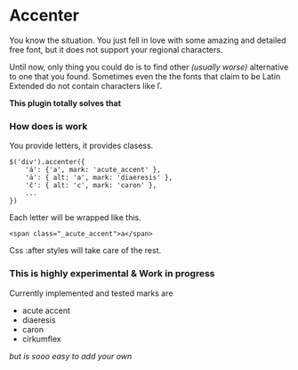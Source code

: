 Accenter
========

You know the situation. You just fell in love with some amazing and detailed free font, but it does not support your regional characters.

Until now, only thing you could do is to find other _(usually worse)_ alternative to one that you found. Sometimes even the the fonts that claim to be Latin Extended do not contain characters like ľ.

__This plugin totally solves that__


### How does is work

You provide letters, it provides clasess.

	$('div').accenter({
		'á': {'a', mark: 'acute_accent' },
		'ä': { alt: 'a', mark: 'diaeresis' },
		'č': { alt: 'c', mark: 'caron' },
		...
	})

Each letter will be wrapped like this.

	<span class="_acute_accent">a</span>

Css :after styles will take care of the rest.

### This is highly experimental & Work in progress

Currently implemented and tested marks are

- acute accent
- diaeresis
- caron
- cirkumflex

_but is sooo easy to add your own_

